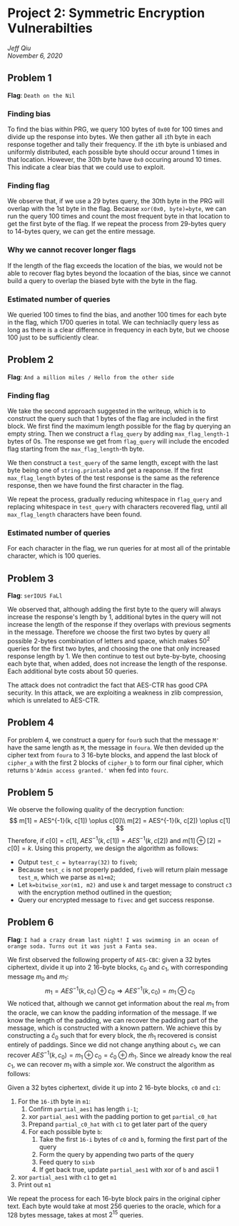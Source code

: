 # Project 2: Symmetric Encryption Vulnerabilties
*Jeff Qiu*  
*November 6, 2020*

## Problem 1

**Flag**: `Death on the Nil`

### Finding bias
To find the bias within PRG, we query 100 bytes of `0x00` for 100 
times and divide up the response into bytes. We then gather all `i`th byte in 
each response together and tally their frequency. If the `i`th byte is unbiased 
and uniformly distributed, each possible byte should occur around 1 times in 
that location. However, the 30th byte have `0x0` occuring around 10 times. This 
indicate a clear bias that we could use to exploit.

### Finding flag
We observe that, if we use a 29 bytes query, the 30th byte in the PRG will 
overlap with the 1st byte in the flag. Because `xor(0x0, byte)=byte`, we can
run the query 100 times and count the most frequent byte in that location to
get the first byte of the flag. If we repeat the process from 29-bytes query to
14-bytes query, we can get the entire message.

### Why we cannot recover longer flags
If the length of the flag exceeds the location of the bias, we would not be able
to recover flag bytes beyond the locaation of the bias, since we cannot build a
query to overlap the biased byte with the byte in the flag.

### Estimated number of queries
We queried 100 times to find the bias, and another 100 times for each byte in 
the flag, which 1700 queries in total. We can techniaclly query less as long as
there is a clear difference in frequency in each byte, but we choose 100 just 
to be sufficiently clear.



## Problem 2

**Flag**: 
```And a million miles / Hello from the other side```

### Finding flag

We take the second approach suggested in the writeup, which is to construct the
query such that 1 bytes of the flag are included in the first block. We first 
find the maximum length possible for the flag by querying an empty string. Then
we construct a `flag_query` by adding `max_flag_length-1` bytes of 0s. The 
response we get from `flag_query` will include the encoded flag starting from
the `max_flag_length`-th byte. 

We then construct a `test_query` of the same length, except with the last byte
being one of `string.printable` and get a reaponse. If the first 
`max_flag_length` bytes of the test response is the same as the reference 
response, then we have found the first character in the flag.

We repeat the process, gradually reducing whitespace in `flag_query` and 
replacing whitespace in `test_query` with characters recovered flag, until all 
`max_flag_length` characters have been found.

### Estimated number of queries

For each character in the flag, we run queries for at most all of the printable 
character, which is 100 queries.



## Problem 3

**Flag**: ```serIOUS FaLl ```

We observed that, although adding the first byte to the query will always 
increase the response's length by 1, additional bytes in the query will not 
increase the length of the response if they overlaps with previous segments in 
the message. Therefore we choose the first two bytes by query all possible 
2-bytes combination of letters and space, which makes $50^2$ queries for the 
first two bytes, and choosing the one that only increased response length by 1.
We then continue to test out byte-by-byte, choosing each byte that, when added,
does not increase the length of the response. Each additional byte costs about
50 queries.

The attack does not contradict the fact that AES-CTR has good CPA security. In 
this attack, we are exploiting a weakness in zlib compression, which is 
unrelated to AES-CTR. 

## Problem 4

For problem 4, we construct a query for `fourb` such that the message `M'` have 
the same length as `M`, the message in `foura`. We then devided up the cipher 
text from `foura` to 3 16-byte blocks, and append the last block of `cipher_a`
with the first 2 blocks of `cipher_b` to form our final cipher, which returns
`b'Admin access granted.'` when fed into `fourc`.


## Problem 5

We observe the following quality of the decryption function:
$$
m[1] = AES^{-1}(k, c[1]) \oplus c[0]\\
m[2] = AES^{-1}(k, c[2]) \oplus c[1]
$$
Therefore, if $c[0]=c[1]$, $AES^{-1}(k, c[1]) = AES^{-1}(k, c[2])$ and 
$m[1]\oplus[2]=c[0]=k$. Using this property, we design the algorithm as follows:
- Output `test_c = bytearray(32)` to `fiveb`; 
- Because `test_c` is not properly padded, `fiveb` will return plain message `test_m`, which we parse as `m1+m2`;
- Let `k=bitwise_xor(m1, m2)` and use `k` and target message to construct `c3` with the encryption method outlined in the question;
- Query our encrypted message to `fivec` and get success response.


## Problem 6

**Flag**: ```I had a crazy dream last night! I was swimming in an ocean of orange soda. Turns out it was just a Fanta sea.```

We first observed the following property of `AES-CBC`: given a 32 bytes 
ciphertext, divide it up into 2 16-byte blocks, $c_0$ and $c_1$, with 
corresponding message $m_0$ and $m_1$:
$$
m_1 = AES^{-1}(k, c_0) \oplus c_0 \Longrightarrow AES^{-1}(k, c_0) = m_1 \oplus c_0
$$
We noticed that, although we cannot get information about the real $m_1$ from 
the oracle, we can know the padding information of the message. If we know 
the length of the padding, we can recover the padding part of the message, which
is constructed with a known pattern. We achieve this by constructing a 
$\hat c_0$ such that for every block, the $\hat m_1$ recovered is consist 
entirely of paddings. Since we did not change anything about $c_1$, we can 
recover $AES^{-1}(k, c_0) = m_1 \oplus c_0 = \hat c_0 \oplus \hat m_1$. Since
we already know the real $c_1$, we can recover $m_1$ with a simple xor. We 
construct the algorithm as follows:

Given a 32 bytes ciphertext, divide it up into 2 16-byte blocks, `c0` and `c1`:
1. For the `16-i`th byte in `m1`:
   1. Confirm `partial_aes1` has length `i-1`;
   2. xor `partial_aes1` with the padding portion to get `partial_c0_hat`
   3. Prepand `partial_c0_hat` with `c1` to get later part of the query
   4. For each possible byte `b`:
      1. Take the first `16-i` bytes of `c0` and `b`, forming the first part of the query
      2. Form the query by appending two parts of the query
      3. Feed query to `sixb`
      4. If get back true, update `partial_aes1` with xor of `b` and ascii 1
2. xor `partial_aes1` with `c1` to get `m1`
3. Print out `m1`

We repeat the process for each 16-byte block pairs in the original cipher text.
Each byte would take at most 256 queries to the oracle, which for a 128 bytes
message, takes at most $2^{15}$ queries.